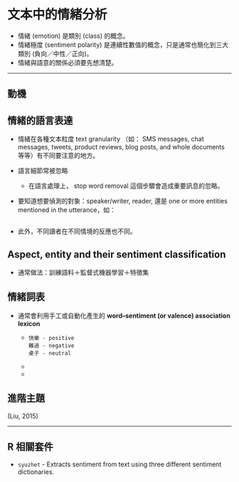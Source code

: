 # 文本中的情緒分析

* 情緒 \(emotion\) 是類別 \(class\) 的概念。
* 情緒極度 \(sentiment polarity\) 是連續性數值的概念，只是通常也簡化到三大類別 \(負向／中性／正向\)。
* 情緒與語意的關係必須要先想清楚。

---

## 動機

## 情緒的語言表達

* 情緒在各種文本粒度 text granularity （如： SMS messages, chat messages, tweets, product reviews, blog posts, and whole documents 等等）有不同要注意的地方。
* 語言細節常被忽略
  * 在語言處理上， stop word removal 這個步驟會造成重要訊息的忽略。


* 要知道想要偵測的對象：speaker\/writer, reader, 還是 one or more entities mentioned in the utterance，如：

  ```

  ```


* 此外，不同讀者在不同情境的反應也不同。

## Aspect, entity and their sentiment classification

* 通常做法：訓練語料＋監督式機器學習＋特徵集

## 情緒詞表

* 通常會利用手工或自動化產生的 **word–sentiment \(or valence\) association lexicon**

  * ```
    快樂 - positive
    難過 - negative
    桌子 - neutral
    ```

  * 
  * 


## 進階主題

\(Liu, 2015\)

---

## R 相關套件

* `syuzhet` - Extracts sentiment from text using three different sentiment dictionaries.

